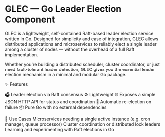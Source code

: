 # GLEC — Go Leader Election Component

GLEC is a lightweight, self-contained Raft-based leader election service written in Go. Designed for simplicity and ease of integration, GLEC allows distributed applications and microservices to reliably elect a single leader among a cluster of nodes — without the overhead of a full Raft implementation.

Whether you're building a distributed scheduler, cluster coordinator, or just need fault-tolerant leader detection, GLEC gives you the essential leader election mechanism in a minimal and modular Go package.

✨ Features

 🗳️ Leader election via Raft consensus 
 ⚙️ Lightweight
 🌐 Exposes a simple JSON HTTP API for status and coordination
 🔄 Automatic re-election on failure
 📦 Pure Go with no external dependencies

 🚀 Use Cases
 Microservices needing a single active instance (e.g. cron manager, queue processor)
 Cluster coordination or distributed lock leaders
 Learning and experimenting with Raft elections in Go
